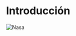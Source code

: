 # Introducción
![Nasa](https://www.nasa.gov/sites/default/files/thumbnails/image/web_first_images_release_0.png)